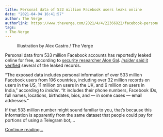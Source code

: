 ```yaml
---
title: Personal data of 533 million Facebook users leaks online
date: "2021-04-04 16:41:57"
author: The Verge
authorlink: https://www.theverge.com/2021/4/4/22366822/facebook-personal-data-533-million-leaks-online-email-phone-numbers
tags:
- The-Verge
---
```

<figure>
      <img alt="" src="https://cdn.vox-cdn.com/thumbor/HiErB6jnaTJVnq84kPOd2q-9sqQ=/0x0:2040x1360/1310x873/cdn.vox-cdn.com/uploads/chorus_image/image/69074338/acastro_180828_1777_facebook_0001.0.0.jpg" />
        <figcaption>Illustration by Alex Castro / The Verge</figcaption>
    </figure>

  <p id="Tzt1xO">Personal data from 533 million Facebook accounts has reportedly leaked online for free, according to <a href="https://twitter.com/UnderTheBreach/status/1378314424239460352">security researcher Alon Gal</a>. <a href="https://www.businessinsider.com/stolen-data-of-533-million-facebook-users-leaked-online-2021-4?r=DE&amp;IR=T"><em>Insider</em> said it verified</a> several of the leaked records. </p>
<p id="5zxF8r">“The exposed data includes personal information of over 533 million Facebook users from 106 countries, including over 32 million records on users in the US, 11 million on users in the UK, and 6 million on users in India,” according to <em>Insider</em>. “It includes their phone numbers, Facebook IDs, full names, locations, birthdates, bios, and — in some cases — email addresses.”</p>
<p id="rMaCH2">If that 533 million number might sound familiar to you, that’s because this information is apparently from the same dataset that people could pay for portions of using a Telegram bot,...</p>
  <p>
    <a href="https://www.theverge.com/2021/4/4/22366822/facebook-personal-data-533-million-leaks-online-email-phone-numbers">Continue reading&hellip;</a>
  </p>